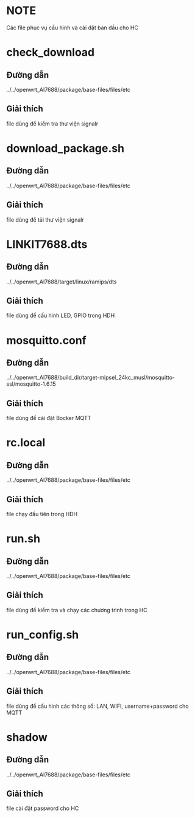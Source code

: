 # NOTE
Các file phục vụ cấu hình và cài đặt ban đầu cho HC

# check_download
## Đường dẫn
../../openwrt_AI7688/package/base-files/files/etc
## Giải thích
file dùng để kiểm tra thư viện signalr

# download_package.sh
## Đường dẫn
../../openwrt_AI7688/package/base-files/files/etc
## Giải thích
file dùng để tải thư viện signalr

# LINKIT7688.dts
## Đường dẫn
../../openwrt_AI7688/target/linux/ramips/dts
## Giải thích 
file dùng để cấu hình LED, GPIO trong HDH

# mosquitto.conf
## Đường dẫn
../../openwrt_AI7688/build_dir/target-mipsel_24kc_musl/mosquitto-ssl/mosquitto-1.6.15
## Giải thích
file dùng để cài đặt Bocker MQTT

# rc.local
## Đường dẫn
../../openwrt_AI7688/package/base-files/files/etc
## Giải thích
file chạy đầu tiên trong HDH

# run.sh
## Đường dẫn
../../openwrt_AI7688/package/base-files/files/etc
## Giải thích
file dùng để kiểm tra và chạy các chương trình trong HC

# run_config.sh
## Đường dẫn
../../openwrt_AI7688/package/base-files/files/etc
## Giải thích
file dùng để cấu hình các thông số: LAN, WIFI, username+password cho MQTT

# shadow
## Đường dẫn
../../openwrt_AI7688/package/base-files/files/etc
## Giải thích
file cài đặt password cho HC
